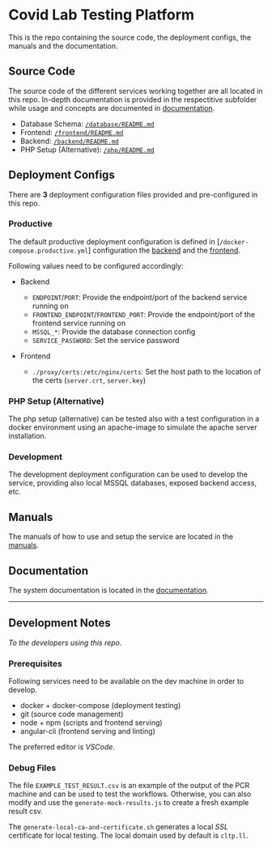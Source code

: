 # Covid Lab Testing Platform

This is the repo containing the source code, the deployment configs, the manuals and the documentation.

## Source Code

The source code of the different services working together are all located in this repo. In-depth documentation is provided in the respectitive subfolder while usage and concepts are documented in [documentation](#documentation).

* Database Schema: [`/database/README.md`](/database/README.md)
* Frontend: [`/frontend/README.md`](/frontend/README.md)
* Backend: [`/backend/README.md`](/backend/README.md)
* PHP Setup (Alternative): [`/php/README.md`](/php/README.md)

## Deployment Configs

There are **3** deployment configuration files provided and pre-configured in this repo.

### Productive

The default productive deployment configuration is defined in [`/docker-compose.productive.yml`] configuration the [backend](./backend) and the [frontend](./frontend).

Following values need to be configured accordingly:

* Backend
  * `ENDPOINT`/`PORT`: Provide the endpoint/port of the backend service running on
  * `FRONTEND_ENDPOINT`/`FRONTEND_PORT`: Provide the endpoint/port of the frontend service running on
  * `MSSQL_*`: Provide the database connection config
  * `SERVICE_PASSWORD`: Set the service password

* Frontend
  * `./proxy/certs:/etc/nginx/certs`: Set the host path to the location of the certs (`server.crt`, `server.key`)

### PHP Setup (Alternative)

The php setup (alternative) can be tested also with a test configuration in a docker environment using an apache-image to simulate the apache server installation.

### Development

The development deployment configuration can be used to develop the service, providing also local MSSQL databases, exposed backend access, etc.

## Manuals

The manuals of how to use and setup the service are located in the [manuals](/manuals/README.md).

## Documentation

The system documentation is located in the [documentation](/documentation/README.md).

*** 

## Development Notes

_To the developers using this repo._

### Prerequisites

Following services need to be available on the dev machine in order to develop.

* docker + docker-compose (deployment testing)
* git (source code management)
* node + npm (scripts and frontend serving)
* angular-cli (frontend serving and linting)

The preferred editor is _VSCode_.

### Debug Files

The file `EXAMPLE_TEST_RESULT.csv` is an example of the output of the PCR machine and can be used to test the workflows. Otherwise, you can also modify and use the `generate-mock-results.js` to create a fresh example result csv.

The `generate-local-ca-and-certificate.sh` generates a local _SSL_ certificate for local testing. The local domain used by default is `cltp.ll`.
